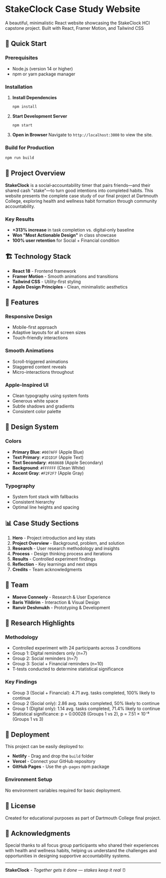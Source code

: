 # StakeClock Case Study Website

A beautiful, minimalistic React website showcasing the StakeClock HCI capstone project. Built with React, Framer Motion, and Tailwind CSS 

## 🚀 Quick Start

### Prerequisites
- Node.js (version 14 or higher)
- npm or yarn package manager

### Installation

1. **Install Dependencies**
   ```bash
   npm install
   ```

2. **Start Development Server**
   ```bash
   npm start
   ```

3. **Open in Browser**
   Navigate to `http://localhost:3000` to view the site.

### Build for Production
```bash
npm run build
```

## 🎯 Project Overview

**StakeClock** is a social‑accountability timer that pairs friends—and their shared cash "stake"—to turn good intentions into completed habits. This website presents the complete case study of our final project at Dartmouth College, exploring health and wellness habit formation through community accountability.

### Key Results
- **+313% increase** in task completion vs. digital‑only baseline
- **Won "Most Actionable Design"** in class showcase
- **100% user retention** for Social + Financial condition

## 🏗️ Technology Stack

- **React 18** - Frontend framework
- **Framer Motion** - Smooth animations and transitions
- **Tailwind CSS** - Utility-first styling
- **Apple Design Principles** - Clean, minimalistic aesthetics

## 📱 Features

### Responsive Design
- Mobile-first approach
- Adaptive layouts for all screen sizes
- Touch-friendly interactions

### Smooth Animations
- Scroll-triggered animations
- Staggered content reveals
- Micro-interactions throughout

### Apple-Inspired UI
- Clean typography using system fonts
- Generous white space
- Subtle shadows and gradients
- Consistent color palette

## 🎨 Design System

### Colors
- **Primary Blue**: `#007AFF` (Apple Blue)
- **Text Primary**: `#1D1D1F` (Apple Text)
- **Text Secondary**: `#86868B` (Apple Secondary)
- **Background**: `#FFFFFF` (Clean White)
- **Accent Gray**: `#F2F2F7` (Apple Gray)

### Typography
- System font stack with fallbacks
- Consistent hierarchy
- Optimal line heights and spacing

## 📊 Case Study Sections

1. **Hero** - Project introduction and key stats
2. **Project Overview** - Background, problem, and solution
3. **Research** - User research methodology and insights
4. **Process** - Design thinking process and iterations
5. **Results** - Controlled experiment findings
6. **Reflection** - Key learnings and next steps
7. **Credits** - Team acknowledgments

## 👥 Team

- **Maeve Conneely** - Research & User Experience
- **Baris Yildirim** - Interaction & Visual Design  
- **Ranvir Deshmukh** - Prototyping & Development

## 🔬 Research Highlights

### Methodology
- Controlled experiment with 24 participants across 3 conditions
- Group 1: Digital reminders only (n=7)
- Group 2: Social reminders (n=7) 
- Group 3: Social + Financial reminders (n=10)
- T-tests conducted to determine statistical significance

### Key Findings
- Group 3 (Social + Financial): 4.71 avg. tasks completed, 100% likely to continue
- Group 2 (Social only): 2.86 avg. tasks completed, 50% likely to continue  
- Group 1 (Digital only): 1.14 avg. tasks completed, 71.4% likely to continue
- Statistical significance: p = 0.00028 (Groups 1 vs 2), p = 7.51 × 10⁻⁸ (Groups 1 vs 3)

## 🚀 Deployment

This project can be easily deployed to:
- **Netlify** - Drag and drop the `build` folder
- **Vercel** - Connect your GitHub repository
- **GitHub Pages** - Use the `gh-pages` npm package

### Environment Setup
No environment variables required for basic deployment.

## 📝 License

Created for educational purposes as part of Dartmouth College final project.

## 🙏 Acknowledgments

Special thanks to all focus group participants who shared their experiences with health and wellness habits, helping us understand the challenges and opportunities in designing supportive accountability systems.

---

**StakeClock** - *Together gets it done — stakes keep it real* ⏰ 